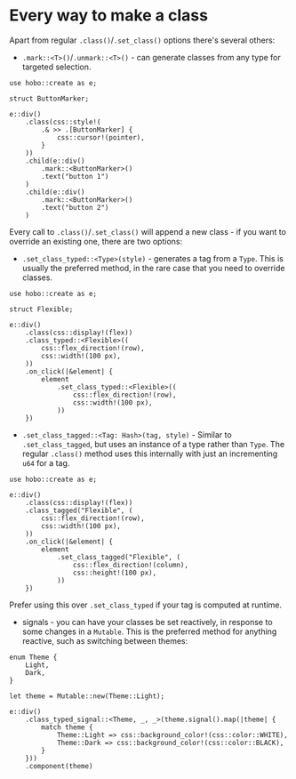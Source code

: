 # Every way to make a class

Apart from regular `.class()`/`.set_class()` options there's several others:

* `.mark::<T>()`/`.unmark::<T>()` - can generate classes from any type for targeted selection. 

```rust,noplaypen
use hobo::create as e;

struct ButtonMarker;

e::div()
    .class(css::style!(
        .& >> .[ButtonMarker] {
            css::cursor!(pointer),
        }
    ))
    .child(e::div()
        .mark::<ButtonMarker>()
        .text("button 1")
    )
    .child(e::div()
        .mark::<ButtonMarker>()
        .text("button 2")
    )
```

Every call to `.class()`/`.set_class()` will append a new class - if you want to override an existing one, there are two options:

* `.set_class_typed::<Type>(style)` - generates a tag from a `Type`. This is usually the preferred method, in the rare case that you need to override classes.

```rust,noplaypen
use hobo::create as e;

struct Flexible;

e::div()
	.class(css::display!(flex))
	.class_typed::<Flexible>((
		css::flex_direction!(row),
		css::width!(100 px),
	))
	.on_click(|&element| {
		element
			.set_class_typed::<Flexible>((
				css::flex_direction!(row),
				css::width!(100 px),
			))
	})
```

* `.set_class_tagged::<Tag: Hash>(tag, style)` - Similar to `.set_class_tagged`, but uses an instance of a type rather than `Type`. The regular `.class()` method uses this internally with just an incrementing `u64` for a tag.

```rust,noplaypen
use hobo::create as e;

e::div()
	.class(css::display!(flex))
	.class_tagged("Flexible", (
		css::flex_direction!(row),
		css::width!(100 px),
	))
	.on_click(|&element| {
		element
			.set_class_tagged("Flexible", (
				css::flex_direction!(column),
				css::height!(100 px),
			))
	})
```

Prefer using this over `.set_class_typed` if your tag is computed at runtime.

* signals - you can have your classes be set reactively, in response to some changes in a `Mutable`. This is the preferred method for anything reactive, such as switching between themes:

```rust,noplaypen
enum Theme {
	Light,
	Dark,
}

let theme = Mutable::new(Theme::Light);

e::div()
	.class_typed_signal::<Theme, _, _>(theme.signal().map(|theme| {
		match theme {
			Theme::Light => css::background_color!(css::color::WHITE),
			Theme::Dark => css::background_color!(css::color::BLACK),
		}
	}))
	.component(theme)
```
